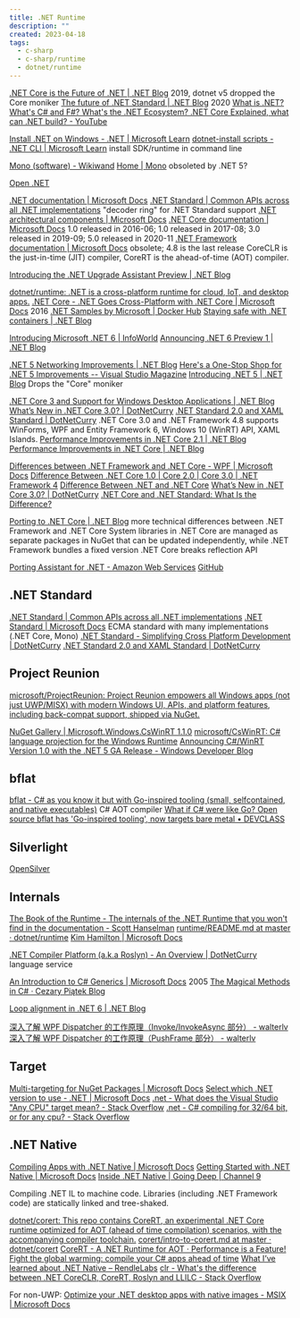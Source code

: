 ```yaml
---
title: .NET Runtime
description: ""
created: 2023-04-18
tags:
  - c-sharp
  - c-sharp/runtime
  - dotnet/runtime
---
```


[.NET Core is the Future of .NET | .NET Blog](https://devblogs.microsoft.com/dotnet/net-core-is-the-future-of-net/) 2019, dotnet v5 dropped the Core moniker
[The future of .NET Standard | .NET Blog](https://devblogs.microsoft.com/dotnet/the-future-of-net-standard/) 2020
[What is .NET? What's C# and F#? What's the .NET Ecosystem? .NET Core Explained, what can .NET build? - YouTube](https://www.youtube.com/watch?v=bEfBfBQq7EE)

[Install .NET on Windows - .NET | Microsoft Learn](https://learn.microsoft.com/en-us/dotnet/core/install/windows?tabs=net70)
[dotnet-install scripts - .NET CLI | Microsoft Learn](https://learn.microsoft.com/en-us/dotnet/core/tools/dotnet-install-script) install SDK/runtime in command line

[Mono (software) - Wikiwand](<https://www.wikiwand.com/en/Mono_(software)>)
[Home | Mono](https://www.mono-project.com/) obsoleted by .NET 5?

[Open .NET](https://github.com/open-dotnet)

[.NET documentation | Microsoft Docs](https://docs.microsoft.com/en-us/dotnet/standard/)
[.NET Standard | Common APIs across all .NET implementations](https://dotnet.microsoft.com/platform/dotnet-standard#versions) "decoder ring" for .NET Standard support
[.NET architectural components | Microsoft Docs](https://docs.microsoft.com/en-us/dotnet/standard/components)
[.NET Core documentation | Microsoft Docs](https://docs.microsoft.com/en-us/dotnet/core/) 1.0 released in 2016-06; 1.0 released in 2017-08; 3.0 released in 2019-09; 5.0 released in 2020-11
[.NET Framework documentation | Microsoft Docs](https://docs.microsoft.com/en-us/dotnet/framework/) obsolete; 4.8 is the last release
CoreCLR is the just-in-time (JIT) compiler, CoreRT is the ahead-of-time (AOT) compiler.

[Introducing the .NET Upgrade Assistant Preview | .NET Blog](https://devblogs.microsoft.com/dotnet/introducing-the-net-upgrade-assistant-preview/)

[dotnet/runtime: .NET is a cross-platform runtime for cloud, IoT, and desktop apps.](https://github.com/dotnet/runtime)
[.NET Core - .NET Goes Cross-Platform with .NET Core | Microsoft Docs](https://docs.microsoft.com/en-us/archive/msdn-magazine/2016/april/net-core-net-goes-cross-platform-with-net-core) 2016
[.NET Samples by Microsoft | Docker Hub](https://hub.docker.com/_/microsoft-dotnet-samples)
[Staying safe with .NET containers | .NET Blog](https://devblogs.microsoft.com/dotnet/staying-safe-with-dotnet-containers/)

[Introducing Microsoft .NET 6 | InfoWorld](https://www.infoworld.com/article/3608951/introducing-microsoft-net-6.html)
[Announcing .NET 6 Preview 1 | .NET Blog](https://devblogs.microsoft.com/dotnet/announcing-net-6-preview-1/)

[.NET 5 Networking Improvements | .NET Blog](https://devblogs.microsoft.com/dotnet/net-5-new-networking-improvements/)
[Here's a One-Stop Shop for .NET 5 Improvements -- Visual Studio Magazine](https://visualstudiomagazine.com/articles/2021/01/15/net-5-improvements.aspx?m=1)
[Introducing .NET 5 | .NET Blog](https://devblogs.microsoft.com/dotnet/introducing-net-5/) Drops the "Core" moniker

[.NET Core 3 and Support for Windows Desktop Applications | .NET Blog](https://devblogs.microsoft.com/dotnet/net-core-3-and-support-for-windows-desktop-applications/)
[What’s New in .NET Core 3.0? | DotNetCurry](https://www.dotnetcurry.com/dotnetcore/1513/whats-new-features-dotnetcore-3)
[.NET Standard 2.0 and XAML Standard | DotNetCurry](https://www.dotnetcurry.com/dotnet/1377/dotnet-standard-2-xaml-standard)
.NET Core 3.0 and .NET Framework 4.8 supports WinForms, WPF and Entity Framework 6, Windows 10 (WinRT) API, XAML Islands.
[Performance Improvements in .NET Core 2.1 | .NET Blog](https://devblogs.microsoft.com/dotnet/performance-improvements-in-net-core-2-1/)
[Performance Improvements in .NET Core | .NET Blog](https://devblogs.microsoft.com/dotnet/performance-improvements-in-net-core/)

[Differences between .NET Framework and .NET Core - WPF | Microsoft Docs](https://docs.microsoft.com/en-us/dotnet/desktop-wpf/migration/differences-from-net-framework)
[Difference Between .NET Core 1.0 | Core 2.0 | Core 3.0 | .NET Framework 4](https://www.amarinfotech.com/difference-between-net-core-2-0-vs-net-framework.html)
[Difference Between .NET and .NET Core](https://www.c-sharpcorner.com/article/difference-between-net-framework-and-net-core/)
[What’s New in .NET Core 3.0? | DotNetCurry](https://www.dotnetcurry.com/dotnetcore/1513/whats-new-features-dotnetcore-3)
[.NET Core and .NET Standard: What Is the Difference?](https://www.infoq.com/news/2017/10/dotnet-core-standard-difference/?itm_source=infoq&itm_medium=popular_content_link&itm_campaign=popularContent_news_clk)

[Porting to .NET Core | .NET Blog](https://devblogs.microsoft.com/dotnet/porting-to-net-core/) more technical differences between .NET Framework and .NET Core
System libraries in .NET Core are managed as separate packages in NuGet that can be updated independently, while .NET Framework bundles a fixed version
.NET Core breaks reflection API

[Porting Assistant for .NET - Amazon Web Services](https://aws.amazon.com/porting-assistant-dotnet/) [GitHub](https://github.com/aws/porting-assistant-dotnet-ui)

## .NET Standard

[.NET Standard | Common APIs across all .NET implementations](https://dotnet.microsoft.com/platform/dotnet-standard)
[.NET Standard | Microsoft Docs](https://docs.microsoft.com/en-us/dotnet/standard/net-standard) ECMA standard with many implementations (.NET Core, Mono)
[.NET Standard - Simplifying Cross Platform Development | DotNetCurry](https://www.dotnetcurry.com/dotnet/1317/dotnet-standard-cross-platform-development)
[.NET Standard 2.0 and XAML Standard | DotNetCurry](https://www.dotnetcurry.com/dotnet/1377/dotnet-standard-2-xaml-standard)

## Project Reunion

[microsoft/ProjectReunion: Project Reunion empowers all Windows apps (not just UWP/MISX) with modern Windows UI, APIs, and platform features, including back-compat support, shipped via NuGet.](https://github.com/microsoft/ProjectReunion)

[NuGet Gallery | Microsoft.Windows.CsWinRT 1.1.0](https://www.nuget.org/packages/Microsoft.Windows.CsWinRT/)
[microsoft/CsWinRT: C# language projection for the Windows Runtime](https://github.com/microsoft/CsWinRT/)
[Announcing C#/WinRT Version 1.0 with the .NET 5 GA Release - Windows Developer Blog](https://blogs.windows.com/windowsdeveloper/2020/11/10/announcing-c-winrt-version-1-0-with-the-net-5-ga-release/)

## bflat

[bflat - C# as you know it but with Go-inspired tooling (small, selfcontained, and native executables)](https://flattened.net/) C# AOT compiler
[What if C# were like Go? Open source bflat has 'Go-inspired tooling', now targets bare metal • DEVCLASS](https://devclass.com/2023/01/03/what-if-c-were-like-go-open-source-bflat-has-go-inspired-tooling-now-targets-bare-metal/)

## Silverlight

[OpenSilver](https://www.opensilver.net/)

## Internals

[The Book of the Runtime - The internals of the .NET Runtime that you won't find in the documentation - Scott Hanselman](https://www.hanselman.com/blog/TheBookOfTheRuntimeTheInternalsOfTheNETRuntimeThatYouWontFindInTheDocumentation.aspx)
[runtime/README.md at master · dotnet/runtime](https://github.com/dotnet/runtime/blob/master/docs/design/coreclr/botr/README.md)
[Kim Hamilton | Microsoft Docs](https://docs.microsoft.com/en-us/archive/blogs/kimhamil/)

[.NET Compiler Platform (a.k.a Roslyn) - An Overview | DotNetCurry](https://www.dotnetcurry.com/csharp/1258/dotnet-platform-compiler-roslyn-overview) language service

[An Introduction to C# Generics | Microsoft Docs](<https://docs.microsoft.com/en-us/previous-versions/ms379564(v=vs.80)>) 2005
[The Magical Methods in C# · Cezary Piątek Blog](https://cezarypiatek.github.io/post/methods-with-special-signature/)

[Loop alignment in .NET 6 | .NET Blog](https://devblogs.microsoft.com/dotnet/loop-alignment-in-net-6/)

[深入了解 WPF Dispatcher 的工作原理（Invoke/InvokeAsync 部分） - walterlv](https://blog.walterlv.com/post/dotnet/2017/09/26/dispatcher-invoke-async.html)
[深入了解 WPF Dispatcher 的工作原理（PushFrame 部分） - walterlv](https://blog.walterlv.com/post/dotnet/2017/09/26/dispatcher-push-frame.html)

## Target

[Multi-targeting for NuGet Packages | Microsoft Docs](https://docs.microsoft.com/en-us/nuget/create-packages/supporting-multiple-target-frameworks)
[Select which .NET version to use - .NET | Microsoft Docs](https://docs.microsoft.com/en-us/dotnet/core/versions/selection)
[.net - What does the Visual Studio "Any CPU" target mean? - Stack Overflow](https://stackoverflow.com/questions/516730/what-does-the-visual-studio-any-cpu-target-mean)
[.net - C# compiling for 32/64 bit, or for any cpu? - Stack Overflow](https://stackoverflow.com/questions/5229768/c-sharp-compiling-for-32-64-bit-or-for-any-cpu)

## .NET Native

[Compiling Apps with .NET Native | Microsoft Docs](https://docs.microsoft.com/en-us/dotnet/framework/net-native/)
[Getting Started with .NET Native | Microsoft Docs](https://docs.microsoft.com/en-us/dotnet/framework/net-native/getting-started-with-net-native)
[Inside .NET Native | Going Deep | Channel 9](https://channel9.msdn.com/Shows/Going+Deep/Inside-NET-Native)

Compiling .NET IL to machine code.
Libraries (including .NET Framework code) are statically linked and tree-shaked.

[dotnet/corert: This repo contains CoreRT, an experimental .NET Core runtime optimized for AOT (ahead of time compilation) scenarios, with the accompanying compiler toolchain.](https://github.com/dotnet/corert)
[corert/intro-to-corert.md at master · dotnet/corert](https://github.com/dotnet/corert/blob/master/Documentation/intro-to-corert.md)
[CoreRT - A .NET Runtime for AOT · Performance is a Feature!](https://mattwarren.org/2018/06/07/CoreRT-.NET-Runtime-for-AOT/)
[Fight the global warming: compile your C# apps ahead of time](https://medium.com/@MStrehovsky/fight-the-global-warming-compile-your-c-apps-ahead-of-time-9997e953645b)
[What I’ve learned about .NET Native – RendleLabs](https://www.rendlelabs.com/blog/what-ive-learned-about-dotnet-native/)
[clr - What's the difference between .NET CoreCLR, CoreRT, Roslyn and LLILC - Stack Overflow](https://stackoverflow.com/questions/34665026/whats-the-difference-between-net-coreclr-corert-roslyn-and-llilc)

For non-UWP:
[Optimize your .NET desktop apps with native images - MSIX | Microsoft Docs](https://docs.microsoft.com/en-us/windows/msix/desktop/desktop-to-uwp-r2r)
